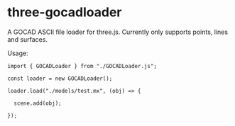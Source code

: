 # three-gocadloader
A GOCAD ASCII file loader for three.js. Currently only supports points, lines and surfaces.  

Usage:  

```
import { GOCADLoader } from "./GOCADLoader.js";

const loader = new GOCADLoader();

loader.load("./models/test.mx", (obj) => {
  
  scene.add(obj);
  
});
```
